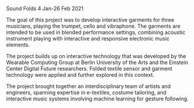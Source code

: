 Sound Folds
4 Jan-26 Feb 2021

The goal of this project was to develop interactive garments for three musicians, playing the trumpet, cello and vibraphone. The garments are intended to be used in blended performance settings, combining acoustic instrument playing with interactive and responsive electronic music elements.

The project builds up on interactive technology that was developed by the Wearable Computing Group at Berlin University of the Arts and the Einstein Center Digital Future researchers. Folded textile sensor and garment technology were applied and further explored in this context.

The project brought together an interdisciplinary team of artists and engineers, spanning expertise in e-textiles, costume tailoring, and interactive music systems involving machine learning for gesture following.

